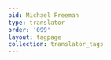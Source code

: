 ```yaml
---
pid: Michael Freeman
type: translator
order: '099'
layout: tagpage
collection: translator_tags
---
```


